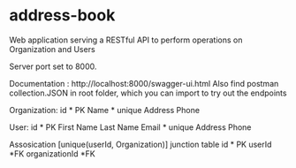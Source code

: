 # address-book
Web application serving a RESTful API to perform operations on Organization and Users

Server port set to 8000.

Documentation : http://localhost:8000/swagger-ui.html
Also find postman collection.JSON in root folder, which you can import to try out the endpoints 

Organization:
id * PK
Name * unique
Address
Phone

User:
id * PK
First Name
Last Name
Email * unique
Address
Phone

Assosication [unique(userId, Organization)]  junction table
id * PK
userId *FK
organizationId  *FK


